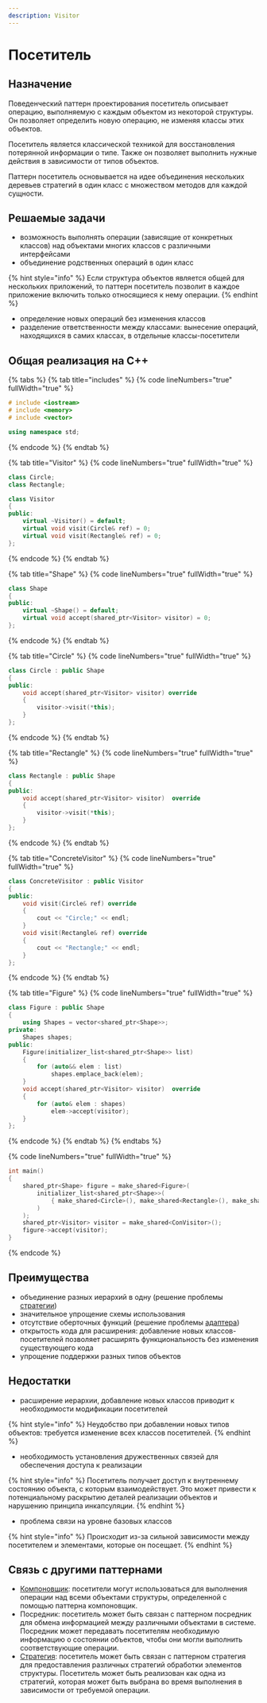 ```yaml
---
description: Visitor
---
```


# Посетитель

## Назначение

Поведенческий паттерн проектирования посетитель описывает операцию, выполняемую с каждым объектом из некоторой структуры. Он позволяет определить новую операцию, не изменяя классы этих объектов.

Посетитель является классической техникой для восстановления потерянной информации о типе. Также он позволяет выполнить нужные действия в зависимости от типов объектов.

Паттерн посетитель основывается на идее объединения нескольких деревьев стратегий в один класс с множеством методов для каждой сущности.

## Решаемые задачи

* возможность выполнять операции (зависящие от конкретных классов) над объектами многих классов с различными интерфейсами
* объединение родственных операций в один класс

{% hint style="info" %}
Если структура объектов является общей для нескольких приложений, то паттерн посетитель позволит в каждое приложение включить только относящиеся к нему операции.
{% endhint %}

* определение новых операций без изменения классов
* разделение ответственности между классами: вынесение операций, находящихся в самих классах, в отдельные классы-посетители

## Общая реализация на C++

{% tabs %}
{% tab title="includes" %}
{% code lineNumbers="true" fullWidth="true" %}
```cpp
# include <iostream>
# include <memory>
# include <vector>

using namespace std;
```
{% endcode %}
{% endtab %}

{% tab title="Visitor" %}
{% code lineNumbers="true" fullWidth="true" %}
```cpp
class Circle;
class Rectangle;

class Visitor
{
public:
    virtual ~Visitor() = default;
    virtual void visit(Circle& ref) = 0;
    virtual void visit(Rectangle& ref) = 0;
};
```
{% endcode %}
{% endtab %}

{% tab title="Shape" %}
{% code lineNumbers="true" fullWidth="true" %}
```cpp
class Shape
{
public:
    virtual ~Shape() = default;
    virtual void accept(shared_ptr<Visitor> visitor) = 0;
};
```
{% endcode %}
{% endtab %}

{% tab title="Circle" %}
{% code lineNumbers="true" fullWidth="true" %}
```cpp
class Circle : public Shape
{
public:
    void accept(shared_ptr<Visitor> visitor) override 
    { 
        visitor->visit(*this); 
    }
};
```
{% endcode %}
{% endtab %}

{% tab title="Rectangle" %}
{% code lineNumbers="true" fullWidth="true" %}
```cpp
class Rectangle : public Shape
{
public:
    void accept(shared_ptr<Visitor> visitor)  override 
    { 
        visitor->visit(*this); 
    }
};
```
{% endcode %}
{% endtab %}

{% tab title="ConcreteVisitor" %}
{% code lineNumbers="true" fullWidth="true" %}
```cpp
class ConcreteVisitor : public Visitor
{
public:
    void visit(Circle& ref) override 
    { 
        cout << "Circle;" << endl; 
    }
    void visit(Rectangle& ref) override 
    { 
        cout << "Rectangle;" << endl; 
    }
};
```
{% endcode %}
{% endtab %}

{% tab title="Figure" %}
{% code lineNumbers="true" fullWidth="true" %}
```cpp
class Figure : public Shape
{
    using Shapes = vector<shared_ptr<Shape>>;
private:
    Shapes shapes;
public:
    Figure(initializer_list<shared_ptr<Shape>> list)
    {
        for (auto&& elem : list)
            shapes.emplace_back(elem);
    }
    void accept(shared_ptr<Visitor> visitor)  override
    {
        for (auto& elem : shapes)
            elem->accept(visitor);
    }
};
```
{% endcode %}
{% endtab %}
{% endtabs %}

{% code lineNumbers="true" fullWidth="true" %}
```cpp
int main()
{
    shared_ptr<Shape> figure = make_shared<Figure>(
        initializer_list<shared_ptr<Shape>>(
            { make_shared<Circle>(), make_shared<Rectangle>(), make_shared<Circle>() }
        )
    );
    shared_ptr<Visitor> visitor = make_shared<ConVisitor>();
    figure->accept(visitor);
}
```
{% endcode %}

## Преимущества

* объединение разных иерархий в одну (решение проблемы [стратегии](../strategy.md))
* значительное упрощение схемы использования&#x20;
* отсутствие оберточных функций (решение проблемы [адаптера](../../structural-patterns/adapter/))
* открытость кода для расширения: добавление новых классов-посетителей позволяет расширять функциональность без изменения существующего кода
* упрощение поддержки разных типов объектов

## Недостатки

* расширение иерархии, добавление новых классов приводит к необходимости модификации посетителей

{% hint style="info" %}
Неудобство при добавлении новых типов объектов: требуется изменение всех классов посетителей.
{% endhint %}

* необходимость установления дружественных связей для обеспечения доступа к реализации

{% hint style="info" %}
Посетитель получает доступ к внутреннему состоянию объекта, с которым взаимодействует. Это может привести к потенциальному раскрытию деталей реализации объектов и нарушению принципа инкапсуляции.&#x20;
{% endhint %}

* проблема связи на уровне базовых классов

{% hint style="info" %}
Происходит из-за сильной зависимости между посетителем и элементами, которые он посещает.&#x20;
{% endhint %}

## Связь с другими паттернами

* [Компоновщик](../../structural-patterns/composite.md): посетители могут использоваться для выполнения операции над всеми объектами структуры, определенной с помощью паттерна компоновщик.
* Посредник: посетитель может быть связан с паттерном посредник для обмена информацией между различными объектами в системе. Посредник может передавать посетителям необходимую информацию о состоянии объектов, чтобы они могли выполнить соответствующие операции.
* [Стратегия](../strategy.md): посетитель может быть связан с паттерном стратегия для предоставления различных стратегий обработки элементов структуры. Посетитель может быть реализован как одна из стратегий, которая может быть выбрана во время выполнения в зависимости от требуемой операции.
